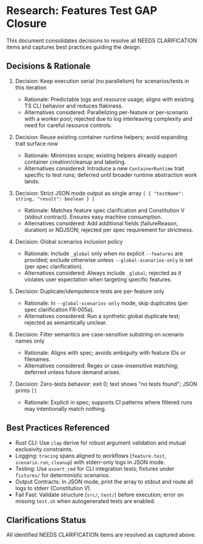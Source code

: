 # Research: Features Test GAP Closure

This document consolidates decisions to resolve all NEEDS CLARIFICATION items and captures best practices guiding the design.

## Decisions & Rationale

1. Decision: Keep execution serial (no parallelism) for scenarios/tests in this iteration
   - Rationale: Predictable logs and resource usage; aligns with existing TS CLI behavior and reduces flakiness.
   - Alternatives considered: Parallelizing per-feature or per-scenario with a worker pool; rejected due to log interleaving complexity and need for careful resource controls.

2. Decision: Reuse existing container runtime helpers; avoid expanding trait surface now
   - Rationale: Minimizes scope; existing helpers already support container creation/cleanup and labeling.
   - Alternatives considered: Introduce a new `ContainerRuntime` trait specific to test runs; deferred until broader runtime abstraction work lands.

3. Decision: Strict JSON mode output as single array `[ { "testName": string, "result": boolean } ]`
   - Rationale: Matches feature spec clarification and Constitution V (stdout contract). Ensures easy machine consumption.
   - Alternatives considered: Add additional fields (failureReason, duration) or NDJSON; rejected per spec requirement for strictness.

4. Decision: Global scenarios inclusion policy
   - Rationale: Include `_global` only when no explicit `--features` are provided; exclude otherwise unless `--global-scenarios-only` is set (per spec clarification).
   - Alternatives considered: Always include `_global`; rejected as it violates user expectation when targeting specific features.

5. Decision: Duplicate/idempotence tests are per-feature only
   - Rationale: In `--global-scenarios-only` mode, skip duplicates (per spec clarification FR‑005a).
   - Alternatives considered: Run a synthetic global duplicate test; rejected as semantically unclear.

6. Decision: Filter semantics are case-sensitive substring on scenario names only
   - Rationale: Aligns with spec; avoids ambiguity with feature IDs or filenames.
   - Alternatives considered: Regex or case-insensitive matching; deferred unless future demand arises.

7. Decision: Zero-tests behavior: exit 0; text shows "no tests found"; JSON prints `[]`
   - Rationale: Explicit in spec; supports CI patterns where filtered runs may intentionally match nothing.

## Best Practices Referenced

- Rust CLI: Use `clap` derive for robust argument validation and mutual exclusivity constraints.
- Logging: `tracing` spans aligned to workflows (`feature.test`, `scenario.run`, `cleanup`) with stderr-only logs in JSON mode.
- Testing: Use `assert_cmd` for CLI integration tests; fixtures under `fixtures/` for deterministic scenarios.
- Output Contracts: In JSON mode, print the array to stdout and route all logs to stderr (Constitution V).
- Fail Fast: Validate structure (`src/`, `test/`) before execution; error on missing `test.sh` when autogenerated tests are enabled.

## Clarifications Status

All identified NEEDS CLARIFICATION items are resolved as captured above.
